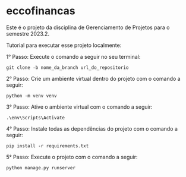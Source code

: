 # eccofinancas
Este é o projeto da disciplina de Gerenciamento de Projetos para o semestre 2023.2.

Tutorial para executar esse projeto localmente:

1° Passo: Execute o comando a seguir no seu terminal:
```
git clone -b nome_da_branch url_do_repositorio
```
2° Passo: Crie um ambiente virtual dentro do projeto com o comando a seguir:
```
python -m venv venv
```
3° Passo: Ative o ambiente virtual com o comando a seguir:
```
.\env\Scripts\Activate
```
4° Passo: Instale todas as dependências do projeto com o comando a seguir:
```
pip install -r requirements.txt
```
5° Passo: Execute o projeto com o comando a seguir:
```
python manage.py runserver
```

